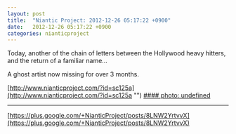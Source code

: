 ```yaml
---
layout: post
title:  "Niantic Project: 2012-12-26 05:17:22 +0900"
date:   2012-12-26 05:17:22 +0900
categories: nianticproject
---
```

Today, another of the chain of letters between the Hollywood heavy hitters, and the return of a familiar name...

A ghost artist now missing for over 3 months.

[http://www.nianticproject.com/?id=sc125a](http://www.nianticproject.com/?id=sc125a "")
[#### photo: undefined](https://lh3.googleusercontent.com/-FgubU9gIcvw/UNoJrAj0qEI/AAAAAAAAc-M/zv4u-dfqgBw/w700-h991/HyLetter1.jpg "")
- - -
[https://plus.google.com/+NianticProject/posts/8LNW2YrtvvX](https://plus.google.com/+NianticProject/posts/8LNW2YrtvvX)
